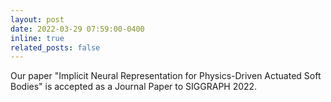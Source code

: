 ```yaml
---
layout: post
date: 2022-03-29 07:59:00-0400
inline: true
related_posts: false
---
```

Our paper "Implicit Neural Representation for Physics-Driven Actuated Soft Bodies" is accepted as a Journal Paper to SIGGRAPH 2022.